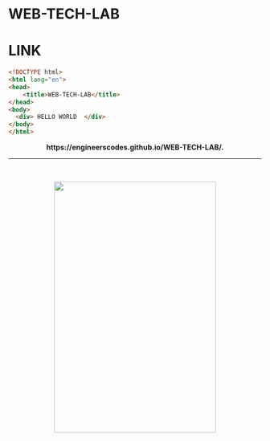 # WEB-TECH-LAB
# LINK 

```html
<!DOCTYPE html>
<html lang="en">
<head>
	<title>WEB-TECH-LAB</title>
</head>
<body>
  <div> HELLO WORLD  </div>
</body>
</html>
```



<p align="center">
  <b>https://engineerscodes.github.io/WEB-TECH-LAB/. </b>
  <hr>
  </br>
  </p>
  
  
  <p align="center">
 <img src="https://user-images.githubusercontent.com/68312849/124875387-7565a580-dfe6-11eb-8c98-8f40a77dbb96.png" width="80%" height="500px">
 
 </p>
